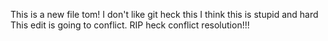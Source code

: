 This is a new file tom!
I don't like git heck this
I think this is stupid and hard
This edit is going to conflict.
RIP
heck conflict resolution!!!
